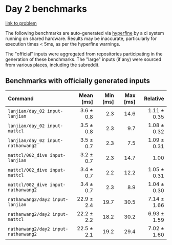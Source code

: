# Day 2 benchmarks

[link to problem](http://adventofcode.com/2021/day/2)

The following benchmarks are auto-generated via [hyperfine](https://github.com/sharkdp/hyperfine) by a ci system running on shared hardware. Results may be inaccurate, particularly for execution times < 5ms, as per the hyperfine warnings.

The "official" inputs were aggregated from repositories participating in the generation of these benchmarks. The "large" inputs (if any) were sourced from various places, including the subreddit.

## Benchmarks with officially generated inputs
| Command | Mean [ms] | Min [ms] | Max [ms] | Relative |
|:---|---:|---:|---:|---:|
| `lanjian/day_02 input-lanjian` | 3.6 ± 0.8 | 2.3 | 14.6 | 1.11 ± 0.35 |
| `lanjian/day_02 input-mattcl` | 3.5 ± 0.8 | 2.3 | 9.7 | 1.08 ± 0.32 |
| `lanjian/day_02 input-nathanwang2` | 3.5 ± 0.7 | 2.3 | 7.5 | 1.09 ± 0.31 |
| `mattcl/002_dive input-lanjian` | 3.2 ± 0.7 | 2.3 | 14.7 | 1.00 |
| `mattcl/002_dive input-mattcl` | 3.4 ± 0.7 | 2.2 | 12.2 | 1.05 ± 0.31 |
| `mattcl/002_dive input-nathanwang2` | 3.4 ± 0.7 | 2.3 | 8.9 | 1.04 ± 0.30 |
| `nathanwang2/day2 input-lanjian` | 22.9 ± 2.4 | 19.7 | 30.5 | 7.14 ± 1.66 |
| `nathanwang2/day2 input-mattcl` | 22.2 ± 2.2 | 18.2 | 30.2 | 6.93 ± 1.59 |
| `nathanwang2/day2 input-nathanwang2` | 22.5 ± 2.1 | 19.2 | 29.4 | 7.02 ± 1.60 |
